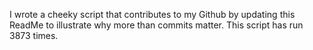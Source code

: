 I wrote a cheeky script that contributes to my Github by updating this ReadMe to illustrate why more than commits matter. This script has run 3873 times.